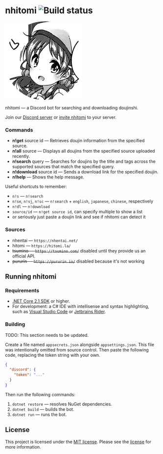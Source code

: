 <!--
 Copyright (c) 2018-2019 chiya.dev

 This software is released under the MIT License.
 https://opensource.org/licenses/MIT
-->

# nhitomi ![Build status](https://ci.appveyor.com/api/projects/status/vtdjarua2c9i0k5t?svg=true)

![nhitomi](nhitomi.png)

nhitomi — a Discord bot for searching and downloading doujinshi.

Join our [Discord server](https://discord.gg/JFNga7q) or [invite nhitomi](https://discordapp.com/oauth2/authorize?client_id=515386276543725568&scope=bot&permissions=347200) to your server.

### Commands

- **n!get** source id — Retrieves doujin information from the specified source.
- **n!all** source — Displays all doujins from the specified source uploaded recently.
- **n!search** query — Searches for doujins by the title and tags across the supported sources that match the specified query.
- **n!download** source id — Sends a download link for the specified doujin.
- **n!help** — Shows the help message.

Useful shortcuts to remember:
- `n!s` — `n!search`
- `n!se`, `n!sj`, `n!sc` — `n!search` + `english`, `japanese`, `chinese`, respectively
- `n!dl` — `n!download`
- `source/id` — `n!get source id`, can specify multiple to show a list
- or seriously just paste a doujin link and see if nhitomi can detect it

### Sources

- nhentai — `https://nhentai.net/`
- hitomi — `https://hitomi.la/`
- ~~tsumino — `https://tsumino.com/`~~ disabled until they provide us an official API.
- ~~pururin — `https://pururin.io/`~~ disabled because it's not working

## Running nhitomi

### Requirements

- [.NET Core 2.1 SDK](https://www.microsoft.com/net/learn/get-started) or higher.
- For development: a C# IDE with intellisense and syntax highlighting, such as [Visual Studio Code](https://code.visualstudio.com/) or [Jetbrains Rider](https://www.jetbrains.com/rider/).

### Building

TODO: This section needs to be updated.

Create a file named `appsecrets.json` alongside `appsettings.json`. This file was intentionally omitted from source control. Then paste the following code, replacing the token string with your own.

```json
{
  "discord": {
    "token": "..."
  }
}
```

Then run the following commands:

1. `dotnet restore` — resolves NuGet dependencies.
2. `dotnet build` — builds the bot.
3. `dotnet run` — runs the bot.

## License

This project is licensed under the [MIT license](https://opensource.org/licenses/MIT). Please see the [license](LICENSE) for more information.
